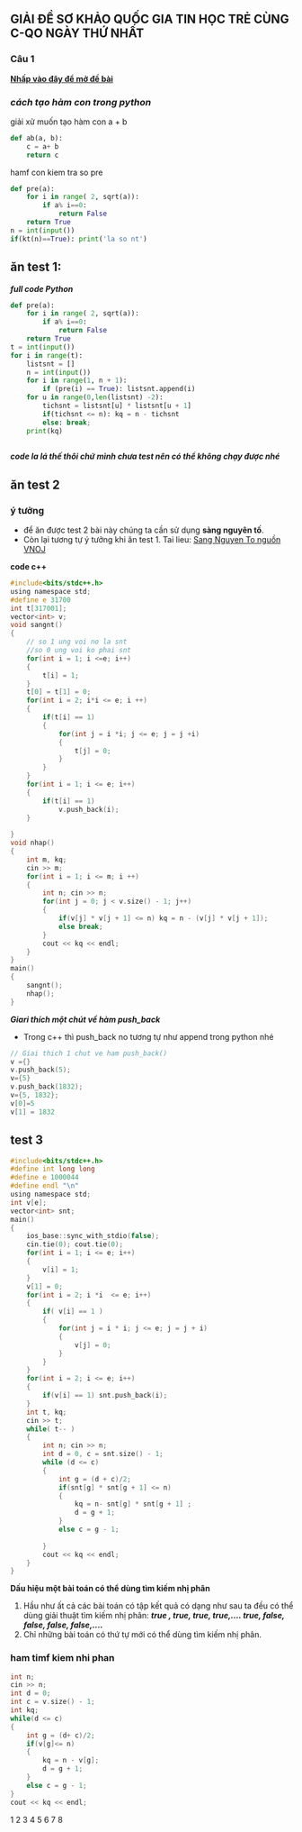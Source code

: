 ## GIẢI ĐỀ SƠ KHẢO QUỐC GIA TIN HỌC TRẺ CÙNG C-QO NGÀY THỨ NHẤT 
### Câu 1
**[ Nhấp vào đây để mở đề bài](https://oj.vnoi.info/pdf/b4188706-5c74-4bd5-a344-6f509d205671.pdf)**



### ***cách tạo hàm con trong python***

giải xử muốn tạo hàm con a + b
```python
def ab(a, b):
    c = a+ b
    return c
```

hamf con kiem tra so pre
```python
def pre(a):
    for i in range( 2, sqrt(a)):
        if a% i==0:
            return False
    return True
n = int(input())
if(kt(n)==True): print('la so nt')
```

## ăn test 1:
***full code Python***
```python
def pre(a):
    for i in range( 2, sqrt(a)):
        if a% i==0:
            return False
    return True
t = int(input())
for i in range(t):
    listsnt = []
    n = int(input())
    for i in range(1, n + 1):
        if (pre(i) == True): listsnt.append(i)
    for u in range(0,len(listsnt) -2):
        tichsnt = listsnt[u] * listsnt[u + 1]
        if(tichsnt <= n): kq = n - tichsnt
        else: break;
    print(kq)
    
```
***code la lá thế thôi chứ mình chưa test nên có thể không chạy được nhé***
## ăn test 2
### ý tưởng
* để ăn được test 2 bài này chúng ta cần sử dụng **sàng nguyên tố**.
* Còn lại tương tự ý tưởng khi ăn test 1.
Tai lieu: [Sang Nguyen To nguồn VNOJ](https://vnoi.info/wiki/translate/he/Number-Theory-2.md)

**code c++**
```c
#include<bits/stdc++.h>
using namespace std;
#define e 31700
int t[317001];
vector<int> v;
void sangnt()
{
    // so 1 ung voi no la snt
    //so 0 ung voi ko phai snt
    for(int i = 1; i <=e; i++)
    {
        t[i] = 1;
    }
    t[0] = t[1] = 0;
    for(int i = 2; i*i <= e; i ++)
    {
        if(t[i] == 1)
        {
            for(int j = i *i; j <= e; j = j +i)
            {
                t[j] = 0;
            }
        }
    }
    for(int i = 1; i <= e; i++)
    {
        if(t[i] == 1)
            v.push_back(i);
    }
    
}
void nhap()
{
    int m, kq;
    cin >> m;
    for(int i = 1; i <= m; i ++)
    {
        int n; cin >> n;
        for(int j = 0; j < v.size() - 1; j++)
        {
            if(v[j] * v[j + 1] <= n) kq = n - (v[j] * v[j + 1]);
            else break;
        }
        cout << kq << endl;
    }
}
main()
{
    sangnt();
    nhap();
}
```
***Giari thích một chút về hàm push_back***
* Trong c++ thì push_back no tương tự như append trong python nhé
```c
// Giai thich 1 chut ve ham push_back()
v ={}
v.push_back(5);
v={5}
v.push_back(1832);
v={5, 1832};
v[0]=5
v[1] = 1832
```


## test 3
```c
#include<bits/stdc++.h>
#define int long long
#define e 1000044
#define endl "\n"
using namespace std;
int v[e];
vector<int> snt;
main()
{
    ios_base::sync_with_stdio(false);
    cin.tie(0); cout.tie(0);
	for(int i = 1; i <= e; i++)
    {
        v[i] = 1;
    }
	v[1] = 0;
	for(int i = 2; i *i  <= e; i++)
	{
		if( v[i] == 1 )
		{
			for(int j = i * i; j <= e; j = j + i)
			{
			    v[j] = 0;
			}
		}
	}
	for(int i = 2; i <= e; i++)
	{
	    if(v[i] == 1) snt.push_back(i);
	}
	int t, kq;
	cin >> t;
	while( t-- )
	{
		int n; cin >> n;
		int d = 0, c = snt.size() - 1;
		while (d <= c)
		{
			int g = (d + c)/2;
			if(snt[g] * snt[g + 1] <= n)
			{
				kq = n- snt[g] * snt[g + 1] ;
				d = g + 1;
			}
			else c = g - 1;
			
		}
		cout << kq << endl;
	}
}

```

**Dấu hiệu một bài toán có thể dùng tìm kiếm nhị phân**
1. Hầu như ất cả các bài toán có tập kết quả có dạng như sau ta đều có thể dùng giải thuật tìm kiếm nhị phân:
***true , true, true, true,.... true, false, false, false, false,....***
2. Chỉ những bài toán có thứ tự mới có thể dùng tìm kiếm nhị phân.

### ham timf kiem nhi phan
```c
int n;
cin >> n;
int d = 0;
int c = v.size() - 1;
int kq;
while(d <= c)
{
    int g = (d+ c)/2;
    if(v[g]<= n)
    {
        kq = n - v[g];
        d = g + 1;
    }
    else c = g - 1;
}
cout << kq << endl;
```
1 2 3 4 5 6 7 8 



